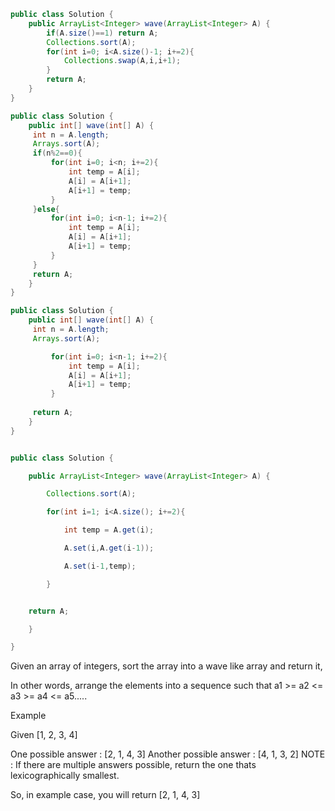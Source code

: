 ```java
public class Solution {
    public ArrayList<Integer> wave(ArrayList<Integer> A) {
        if(A.size()==1) return A;
        Collections.sort(A);
        for(int i=0; i<A.size()-1; i+=2){
            Collections.swap(A,i,i+1);
        }
        return A;
    }
}
````

```java
public class Solution {
    public int[] wave(int[] A) {
     int n = A.length;
     Arrays.sort(A);
     if(n%2==0){
         for(int i=0; i<n; i+=2){
             int temp = A[i];
             A[i] = A[i+1];
             A[i+1] = temp;
         }
     }else{
         for(int i=0; i<n-1; i+=2){
             int temp = A[i];
             A[i] = A[i+1];
             A[i+1] = temp;
         }
     }
     return A;
    }
}

```


```java
public class Solution {
    public int[] wave(int[] A) {
     int n = A.length;
     Arrays.sort(A);

         for(int i=0; i<n-1; i+=2){
             int temp = A[i];
             A[i] = A[i+1];
             A[i+1] = temp;
         }
  
     return A;
    }
}


```

```java

public class Solution {

    public ArrayList<Integer> wave(ArrayList<Integer> A) {

        Collections.sort(A);

        for(int i=1; i<A.size(); i+=2){

            int temp = A.get(i);

            A.set(i,A.get(i-1));

            A.set(i-1,temp);

        }


    return A;

    }

}


```









Given an array of integers,  sort the array into a wave like array and return it, 

In other words, arrange the elements into a sequence such that  a1 >= a2 <= a3 >= a4 <= a5.....

Example

Given [1, 2, 3, 4]

One possible answer : [2, 1, 4, 3]
Another possible answer : [4, 1, 3, 2]
NOTE : If there are multiple answers possible, return the one thats lexicographically smallest. 

So, in example case, you will return [2, 1, 4, 3]